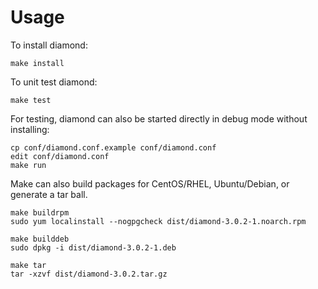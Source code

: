 Usage
=====

To install diamond:

    make install

To unit test diamond:

    make test

For testing, diamond can also be started directly in debug mode without installing:

    cp conf/diamond.conf.example conf/diamond.conf
    edit conf/diamond.conf
    make run

Make can also build packages for CentOS/RHEL, Ubuntu/Debian, or generate a tar ball.

    make buildrpm
    sudo yum localinstall --nogpgcheck dist/diamond-3.0.2-1.noarch.rpm

    make builddeb
    sudo dpkg -i dist/diamond-3.0.2-1.deb

    make tar
    tar -xzvf dist/diamond-3.0.2.tar.gz
